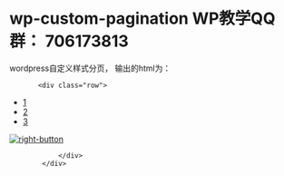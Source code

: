 # wp-custom-pagination WP教学QQ群： 706173813
wordpress自定义样式分页，
输出的html为：

<div class="row justify-content-center">
				<div class="col-lg-10">
          
           <div class="row">
<div class="col-md-4 col-xs-8 text-center">
  <ul class="page-nav text-center list-inline">
    <li class="list-inline-item active">
      <a class="abt-page-link" href="https://www.sunland.cc/category/uncategorized/">1</a></li>
    <li class="list-inline-item"><a class="abt-page-link" href="https://www.sunland.cc/category/uncategorized/page/2/">2</a></li>
    <li class="list-inline-item"><a class="abt-page-link" href="https://www.sunland.cc/category/uncategorized/page/3/">3</a></li>
  </ul>
</div>
<div class="col-md-4 col-xs-2 text-right">
  <a href="https://www.sunland.cc/category/uncategorized/page/2/" class="left-button">
    <img src="https://www.sunland.cc/wp-content/themes/ablog-theme/images/right-button.png" alt="right-button">
  </a>
</div>
</div>
          
				</div>
			</div>
